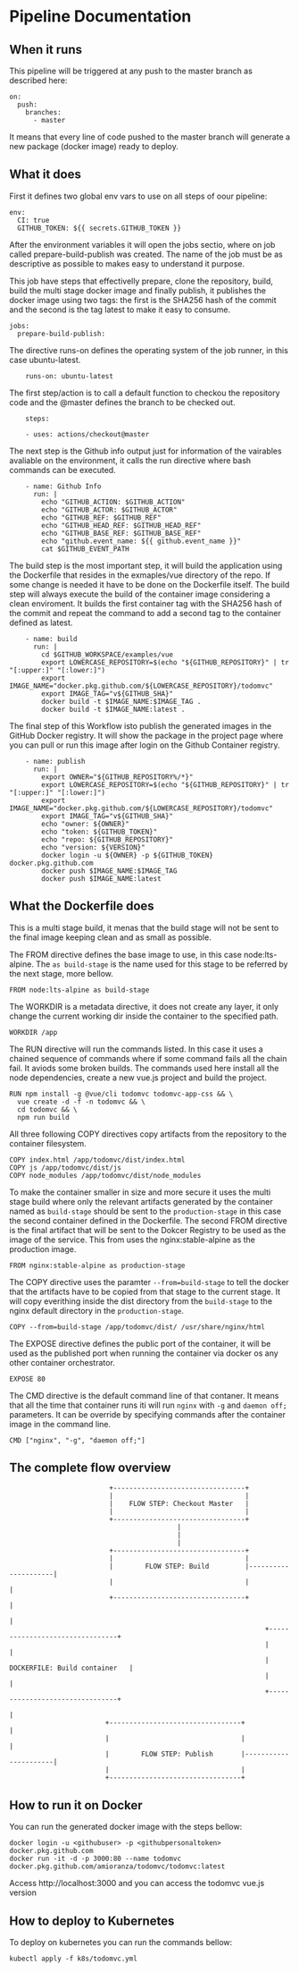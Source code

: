# Pipeline Documentation

## When it runs

This pipeline will be triggered at any push to the master branch as described here:

```
on:
  push:
    branches:
      - master
```

It means that every line of code pushed to the master branch will generate a new package (docker image) ready to deploy.

## What it does

First it defines two global env vars to use on all steps of oour pipeline:

```
env:
  CI: true
  GITHUB_TOKEN: ${{ secrets.GITHUB_TOKEN }}
```

After the environment variables it will open the jobs sectio, where on job called prepare-build-publish was created. The name of the job must be as descriptive as possible to makes easy to understand it purpose.

This job have steps that effectivelly prepare, clone the repository, build, build the multi stage docker image and finally publish, it publishes the docker image using two tags: the first is the SHA256 hash of the commit and the second is the tag latest to make it easy to consume.


```
jobs:
  prepare-build-publish:
```

The directive runs-on defines the operating system of the job runner, in this case ubuntu-latest.

```
    runs-on: ubuntu-latest
```

The first step/action is to call a default function to checkou the repository code and the @master defines the branch to be checked out.

```
    steps:

    - uses: actions/checkout@master
```

The next step is the Github info output just for information of the vairables avaliable on the environment, it calls the run directive where bash commands can be executed.

```
    - name: Github Info
      run: |
        echo "GITHUB_ACTION: $GITHUB_ACTION"
        echo "GITHUB_ACTOR: $GITHUB_ACTOR"
        echo "GITHUB_REF: $GITHUB_REF"
        echo "GITHUB_HEAD_REF: $GITHUB_HEAD_REF"
        echo "GITHUB_BASE_REF: $GITHUB_BASE_REF"
        echo "github.event_name: ${{ github.event_name }}"
        cat $GITHUB_EVENT_PATH
```

The build step is the most important step, it will build the application using the Dockerfile that resides in the exmaples/vue directory of the repo. If some change is needed it have to be done on the Dockerfile itself. The build step will always execute the build of the container image considering a clean enviroment. It builds the first container tag with the SHA256 hash of the commit and repeat the command to add a second tag to the container defined as latest.

```
    - name: build
      run: |
        cd $GITHUB_WORKSPACE/examples/vue
        export LOWERCASE_REPOSITORY=$(echo "${GITHUB_REPOSITORY}" | tr "[:upper:]" "[:lower:]")
        export IMAGE_NAME="docker.pkg.github.com/${LOWERCASE_REPOSITORY}/todomvc"
        export IMAGE_TAG="v${GITHUB_SHA}"
        docker build -t $IMAGE_NAME:$IMAGE_TAG .
        docker build -t $IMAGE_NAME:latest .
```

The final step of this Workflow isto publish the generated images in the GitHub Docker registry. It will show the package in the project page where you can pull or run this image after login on the Github Container registry.

```
    - name: publish
      run: |
        export OWNER="${GITHUB_REPOSITORY%/*}"
        export LOWERCASE_REPOSITORY=$(echo "${GITHUB_REPOSITORY}" | tr "[:upper:]" "[:lower:]")
        export IMAGE_NAME="docker.pkg.github.com/${LOWERCASE_REPOSITORY}/todomvc"
        export IMAGE_TAG="v${GITHUB_SHA}"
        echo "owner: ${OWNER}"
        echo "token: ${GITHUB_TOKEN}"
        echo "repo: ${GITHUB_REPOSITORY}"
        echo "version: ${VERSION}"
        docker login -u ${OWNER} -p ${GITHUB_TOKEN} docker.pkg.github.com
        docker push $IMAGE_NAME:$IMAGE_TAG
        docker push $IMAGE_NAME:latest

```

## What the Dockerfile does

This is a multi stage build, it menas that the build stage will not be sent to the final image keeping clean and as small as possible.

The FROM directive defines the base image to use, in this case node:lts-alpine. The `as build-stage` is the name used for this stage to be referred by the next stage, more bellow.

```
FROM node:lts-alpine as build-stage
```

The WORKDIR is a metadata directive, it does not create any layer, it only change the current working dir inside the container to the specified path.

```
WORKDIR /app
```

The RUN directive will run the commands listed. In this case it uses a chained sequence of commands where if some command fails all the chain fail. It aviods some broken builds. The commands used here install all the node dependencies, create a new vue.js project and build the project.

```
RUN npm install -g @vue/cli todomvc todomvc-app-css && \
  vue create -d -f -n todomvc && \
  cd todomvc && \
  npm run build
```

All three following COPY directives copy artifacts from the repository to the container filesystem.

```
COPY index.html /app/todomvc/dist/index.html
COPY js /app/todomvc/dist/js
COPY node_modules /app/todomvc/dist/node_modules
```

To make the container smaller in size and more secure it uses the multi stage build where only the relevant artifacts generated by the container named as `build-stage` should be sent to the `production-stage` in this case the second container defined in the Dockerfile. The second FROM directive is the final artifact that will be sent to the Dokcer Registry to be used as the image of the service. This from uses the nginx:stable-alpine as the production image.

```
FROM nginx:stable-alpine as production-stage
```

The COPY directive uses the paramter `--from=build-stage` to tell the docker that the artifacts have to be copied from that stage to the current stage. It will copy everithing inside the dist directory from the `build-stage` to the nginx default directory in the `production-stage`.

```
COPY --from=build-stage /app/todomvc/dist/ /usr/share/nginx/html
```

The EXPOSE directive defines the public port of the container, it will be used as the published port when running the container via docker os any other container orchestrator.

```
EXPOSE 80
```

The CMD directive is the default command line of that contaner. It means that all the time that container runs iti will run `nginx` with `-g` and `daemon off;` parameters. It can be override by specifying commands after the container image in the command line.

```
CMD ["nginx", "-g", "daemon off;"]
```

## The complete flow overview

```
                         +---------------------------------+
                         |                                 |
                         |    FLOW STEP: Checkout Master   |
                         |                                 |
                         +---------------------------------+
                                          |
                                          |
                                          |
                         +---------------------------------+
                         |                                 |
                         |        FLOW STEP: Build         |---------------------|
                         |                                 |                     |
                         +---------------------------------+                     |
                                                                                 |
                                                                +--------------------------------+
                                                                |                                |
                                                                |  DOCKERFILE: Build container   |
                                                                |                                |
                                                                +--------------------------------+
                                                                                 |
                        +---------------------------------+                      |
                        |                                 |                      |
                        |        FLOW STEP: Publish       |----------------------|
                        |                                 |
                        +---------------------------------+
```

## How to run it on Docker

You can run the generated docker image with the steps bellow:

```
docker login -u <githubuser> -p <githubpersonaltoken> docker.pkg.github.com
docker run -it -d -p 3000:80 --name todomvc docker.pkg.github.com/amioranza/todomvc/todomvc:latest
```

Access http://localhost:3000 and you can access the todomvc vue.js version

## How to deploy to Kubernetes

To deploy on kubernetes you can run the commands bellow:

```
kubectl apply -f k8s/todomvc.yml
```

